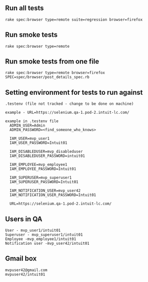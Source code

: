 Run all tests 
----------------------------
```
rake spec:browser type=remote suite=regression browser=firefox
```
Run smoke tests
------------------------------
```
rake spec:browser type=remote
```
Run smoke tests from one file
-----------------------------
```
rake spec:browser type=remote browser=firefox SPEC=spec/browser/post_details_spec.rb
```
Setting environment for tests to run against 
--------------------------------------------
```
.testenv (file not tracked - change to be done on machine)

example - URL=https://selenium.qa-1.pod-2.intuit-lc.com/

example in .testenv file
  ADMIN_USER=Admin
  ADMIN_PASSWORD=<find_someone_who_knows>

  IAM_USER=mvp_user1
  IAM_USER_PASSWORD=Intuit01

  IAM_DISABLEDUSER=mvp_disableduser
  IAM_DISABLEDUSER_PASSWORD=intuit01

  IAM_EMPLOYEE=mvp_employee1
  IAM_EMPLOYEE_PASSWORD=Intuit01

  IAM_SUPERUSER=mvp_superuser1
  IAM_SUPERUSER_PASSWORD=Intuit01

  IAM_NOTIFICATION_USER=mvp_user42
  IAM_NOTIFICATION_USER_PASSWORD=Intuit01

  URL=https://selenium.qa-1.pod-2.intuit-lc.com/
```
Users in QA
------------
```
User - mvp_user1/intuit01
Superuser - mvp_superuser1/intuit01
Employee -mvp_employee1/intuit01
Notification user -mvp_user42/intuit01
```
Gmail box
----------
```
mvpuser42@gmail.com
mvpuser42/intuit01
```

